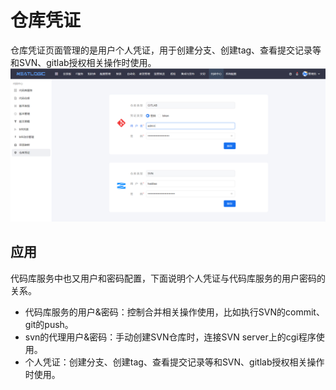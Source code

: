 # 仓库凭证
仓库凭证页面管理的是用户个人凭证，用于创建分支、创建tag、查看提交记录等和SVN、gitlab授权相关操作时使用。
![](images/repository_voucher.png)

## 应用
代码库服务中也又用户和密码配置，下面说明个人凭证与代码库服务的用户密码的关系。

- 代码库服务的用户&密码：控制合并相关操作使用，比如执行SVN的commit、git的push。
- svn的代理用户&密码：手动创建SVN仓库时，连接SVN server上的cgi程序使用。
- 个人凭证：创建分支、创建tag、查看提交记录等和SVN、gitlab授权相关操作时使用。